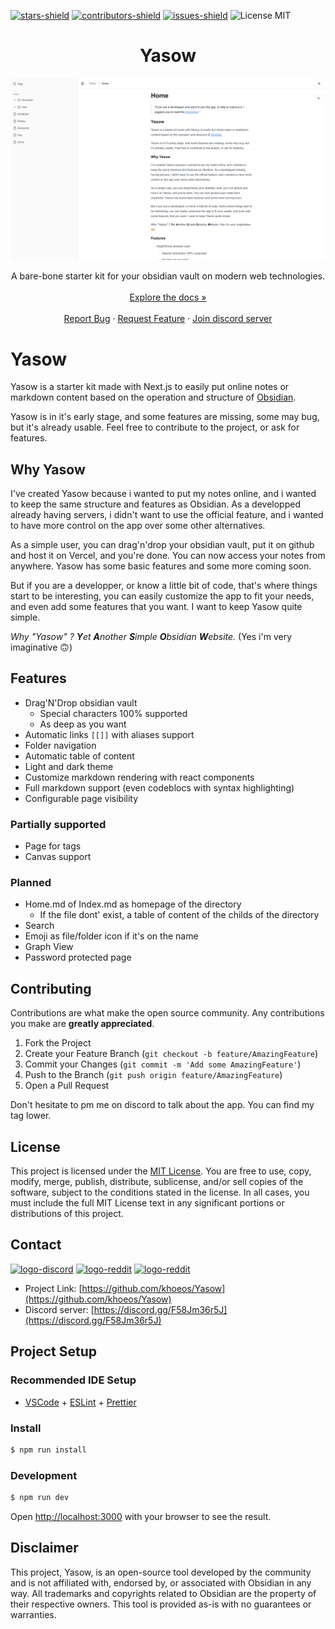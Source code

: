 [![stars-shield](https://img.shields.io/github/stars/Khoeos/Yasow.svg?style=for-the-badge)](https://github.com/Khoeos/Yasow/stargazers)
[![contributors-shield](https://img.shields.io/github/contributors/Khoeos/Yasow.svg?style=for-the-badge)](https://github.com/Khoeos/Yasow/graphs/contributors)
[![issues-shield](https://img.shields.io/github/issues/Khoeos/Yasow.svg?style=for-the-badge)](https://github.com/Khoeos/Yasow/issues)
![License MIT](https://img.shields.io/github/license/khoeos/Yasow?style=for-the-badge)

<h1 align="center">Yasow</h1>

<a href="https://github.com/khoeos/Yasow">
    <img src="https://github.com/khoeos/Yasow/blob/main/screenshots/1.png?raw=true" alt="Logo">
  </a>
  <p align="center">
    A bare-bone starter kit for your obsidian vault on modern web technologies.
    <br />
    <br/>
    <a href="https://yasow.vercel.app/">Explore the docs »</a>
    <br />
    <br />
    <a href="https://github.com/khoeos/Yasow/issues">Report Bug</a>
    ·
    <a href="https://github.com/khoeos/Yasow/issues">Request Feature</a>
    ·
    <a href="https://discord.gg/F58Jm36r5J">Join discord server</a>
  </p>
</p>

# Yasow

Yasow is a starter kit made with Next.js to easily put online notes or markdown content based on the operation and structure of [Obsidian](https://obsidian.md/).

Yasow is in it's early stage, and some features are missing, some may bug, but it's already usable. Feel free to contribute to the project, or ask for features.

## Why Yasow

I've created Yasow because i wanted to put my notes online, and i wanted to keep the same structure and features as Obsidian. As a developped already having servers, i didn't want to use the official feature, and i wanted to have more control on the app over some other alternatives.

As a simple user, you can drag'n'drop your obsidian vault, put it on github and host it on Vercel, and you're done. You can now access your notes from anywhere. Yasow has some basic features and some more coming soon.

But if you are a developper, or know a little bit of code, that's where things start to be interesting, you can easily customize the app to fit your needs, and even add some features that you want. I want to keep Yasow quite simple.

*Why "Yasow" ? **Y**et **A**nother **S**imple **O**bsidian **W**ebsite.* (Yes i'm very imaginative 🙃)

## Features

- Drag'N'Drop obsidian vault
  - Special characters 100% supported
  - As deep as you want
- Automatic links `[[]]` with aliases support
- Folder navigation
- Automatic table of content
- Light and dark theme
- Customize markdown rendering with react components
- Full markdown support (even codeblocs with syntax highlighting)
- Configurable page visibility

### Partially supported
- Page for tags
- Canvas support

### Planned

- Home.md of Index.md as homepage of the directory
  - If the file dont' exist, a table of content of the childs of the directory
- Search
- Emoji as file/folder icon if it's on the name
- Graph View
- Password protected page

## Contributing

Contributions are what make the open source community. Any contributions you make are **greatly appreciated**.

1. Fork the Project
2. Create your Feature Branch (`git checkout -b feature/AmazingFeature`)
3. Commit your Changes (`git commit -m 'Add some AmazingFeature'`)
4. Push to the Branch (`git push origin feature/AmazingFeature`)
5. Open a Pull Request

Don't hesitate to pm me on discord to talk about the app. You can find my tag lower.


## License

This project is licensed under the [MIT License](https://opensource.org/license/mit). You are free to use, copy, modify, merge, publish, distribute, sublicense, and/or sell copies of the software, subject to the conditions stated in the license. In all cases, you must include the full MIT License text in any significant portions or distributions of this project.

## Contact

[![logo-discord](https://img.shields.io/badge/khoeos-grey?style=for-the-badge&logo=discord)](https://discordapp.com/users/170144954964770816)
[![logo-reddit](https://img.shields.io/badge/khoeos-grey?style=for-the-badge&logo=reddit)](https://www.reddit.com/user/khoeos/)
[![logo-reddit](https://img.shields.io/badge/Thread-grey?style=for-the-badge&logo=reddit)](https://www.reddit.com/user/khoeos/)

- Project Link: [https://github.com/khoeos/Yasow](https://github.com/khoeos/Yasow)
- Discord server: [https://discord.gg/F58Jm36r5J](https://discord.gg/F58Jm36r5J)

## Project Setup

### Recommended IDE Setup

- [VSCode](https://code.visualstudio.com/) + [ESLint](https://marketplace.visualstudio.com/items?itemName=dbaeumer.vscode-eslint) + [Prettier](https://marketplace.visualstudio.com/items?itemName=esbenp.prettier-vscode)

### Install

```bash
$ npm run install
```

### Development

```bash
$ npm run dev
```

Open [http://localhost:3000](http://localhost:3000) with your browser to see the result.

## Disclaimer

This project, Yasow, is an open-source tool developed by the community and is not affiliated with, endorsed by, or associated with Obsidian in any way. All trademarks and copyrights related to Obsidian are the property of their respective owners. This tool is provided as-is with no guarantees or warranties.
